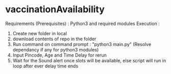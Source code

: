 # vaccinationAvailability
Requirements (Prerequisites) : Python3 and required modules
Execution : 
1. Create new folder in local 
2. download contents of repo in the folder
3. Run command on command prompt : "python3 main.py" (Resolve dependancy if any for python3 modules)
4. Input Pincode, Age and Time Delay for rerun 
5. Wait for the Sound alert once slots will be available, else script will run in loop after ever delay time ends
